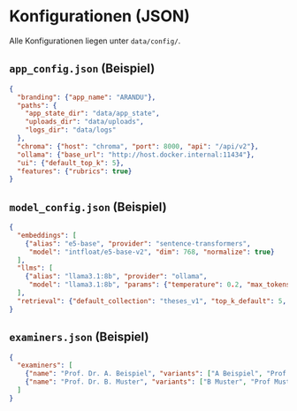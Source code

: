 # Konfigurationen (JSON)

Alle Konfigurationen liegen unter `data/config/`.

## `app_config.json` (Beispiel)
```json
{
  "branding": {"app_name": "ARANDU"},
  "paths": {
    "app_state_dir": "data/app_state",
    "uploads_dir": "data/uploads",
    "logs_dir": "data/logs"
  },
  "chroma": {"host": "chroma", "port": 8000, "api": "/api/v2"},
  "ollama": {"base_url": "http://host.docker.internal:11434"},
  "ui": {"default_top_k": 5},
  "features": {"rubrics": true}
}
```

## `model_config.json` (Beispiel)
```json
{
  "embeddings": [
    {"alias": "e5-base", "provider": "sentence-transformers",
     "model": "intfloat/e5-base-v2", "dim": 768, "normalize": true}
  ],
  "llms": [
    {"alias": "llama3.1:8b", "provider": "ollama",
     "model": "llama3.1:8b", "params": {"temperature": 0.2, "max_tokens": 1024}}
  ],
  "retrieval": {"default_collection": "theses_v1", "top_k_default": 5, "max_context_chars": 8000}
}
```

## `examiners.json` (Beispiel)
```json
{
  "examiners": [
    {"name": "Prof. Dr. A. Beispiel", "variants": ["A Beispiel", "Prof Beispiel"]},
    {"name": "Prof. Dr. B. Muster", "variants": ["B Muster", "Prof Muster"]}
  ]
}
```
